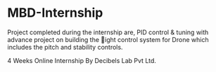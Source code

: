 # MBD-Internship
Project completed during the internship are, PID control & tuning with advance project on building the 􀃖ight control system for Drone which includes the pitch and stability controls.

<p>
  4 Weeks Online Internship By Decibels Lab Pvt Ltd.
</p>
